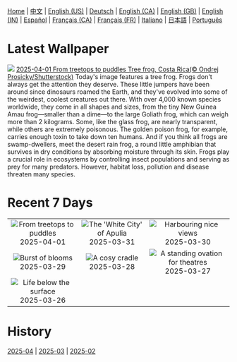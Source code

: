 [Home](../README.md) | [中文](zh-CN.md) | [English (US)](en-US.md) | [Deutsch](de-DE.md) | [English (CA)](en-CA.md) | [English (GB)](en-GB.md) | [English (IN)](en-IN.md) | [Español](es-ES.md) | [Français (CA)](fr-CA.md) | [Français (FR)](fr-FR.md) | [Italiano](it-IT.md) | [日本語](ja-JP.md) | [Português](pt-BR.md)

# Latest Wallpaper
![](https://www.bing.com/th?id=OHR.TicanFrog_EN-IN0941028255_UHD.jpg)
[2025-04-01 From treetops to puddles Tree frog, Costa Rica(© Ondrej Prosicky/Shutterstock)](https://www.bing.com/th?id=OHR.TicanFrog_EN-IN0941028255_UHD.jpg)
Today's image features a tree frog. Frogs don't always get the attention they deserve. These little jumpers have been around since dinosaurs roamed the Earth, and they've evolved into some of the weirdest, coolest creatures out there. With over 4,000 known species worldwide, they come in all shapes and sizes, from the tiny New Guinea Amau frog—smaller than a dime—to the large Goliath frog, which can weigh more than 2 kilograms. Some, like the glass frog, are nearly transparent, while others are extremely poisonous. The golden poison frog, for example, carries enough toxin to take down ten humans. And if you think all frogs are swamp-dwellers, meet the desert rain frog, a round little amphibian that survives in dry conditions by absorbing moisture through its skin. Frogs play a crucial role in ecosystems by controlling insect populations and serving as prey for many predators. However, habitat loss, pollution and disease threaten many species.

# Recent 7 Days
|  |  |  |
|:---:|:---:|:---:|
| ![](https://www.bing.com/th?id=OHR.TicanFrog_EN-IN0941028255_400x240.jpg "From treetops to puddles") 2025-04-01 | ![](https://www.bing.com/th?id=OHR.ItalyOstuni_EN-IN0750809698_400x240.jpg "The 'White City' of Apulia") 2025-03-31 | ![](https://www.bing.com/th?id=OHR.SydneyHarbour_EN-IN0606023668_400x240.jpg "Harbouring nice views") 2025-03-30 |
| ![](https://www.bing.com/th?id=OHR.CarrizoBloom_EN-IN0314971879_400x240.jpg "Burst of blooms") 2025-03-29 | ![](https://www.bing.com/th?id=OHR.NestingMonarch_EN-IN9834490771_400x240.jpg "A cosy cradle") 2025-03-28 | ![](https://www.bing.com/th?id=OHR.OdeonAthens_EN-IN9699251221_400x240.jpg "A standing ovation for theatres") 2025-03-27 |
| ![](https://www.bing.com/th?id=OHR.CrystalManatee_EN-IN9367417729_400x240.jpg "Life below the surface") 2025-03-26 |  |  |

# History
[2025-04](../archives/wallpaper/en-IN/w_2025_04.md) | [2025-03](../archives/wallpaper/en-IN/w_2025_03.md) | [2025-02](../archives/wallpaper/en-IN/w_2025_02.md)

